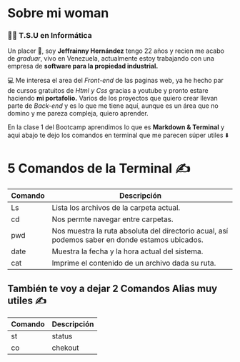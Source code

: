 # Sobre mi woman
### 👩‍🎓 T.S.U en Informática

Un placer 🤝, soy **Jeffrainny Hernández** tengo 22 años y recien me acabo de *graduar*, vivo en Venezuela, actualmente estoy trabajando con una empresa de **software para la propiedad industrial.**

💻 Me interesa el area del *Front-end* de las paginas web, ya he hecho par de cursos gratuitos de *Html y Css* gracias a youtube y pronto estare haciendo **mi portafolio.** Varios de los proyectos que quiero crear llevan parte de *Back-end* y es lo que me tiene aquí, aunque es un área que no domino y me pareza compleja, quiero aprender.

En la clase 1 del Bootcamp aprendimos lo que es **Markdown & Terminal** y aqui abajo te dejo los comandos en terminal que me parecen súper utiles ⬇️

# 5 Comandos de la Terminal ✍️
|Comando |	Descripción|
|--------|-------------|
|Ls	| Lista los archivos de la carpeta actual.|
|cd	|Nos permte navegar entre carpetas.|
|pwd	|Nos muestra la ruta absoluta del directorio acual, así podemos saber en donde estamos ubicados.|
|date|	Muestra la fecha y la hora actual del sistema.|
|cat	|Imprime el contenido de un archivo dada su ruta.|

## También te voy a dejar 2 Comandos Alias muy utiles ✍️

|Comando	|Descripción|
|-----------|-----------|
|st	|status|
|co	|chekout|